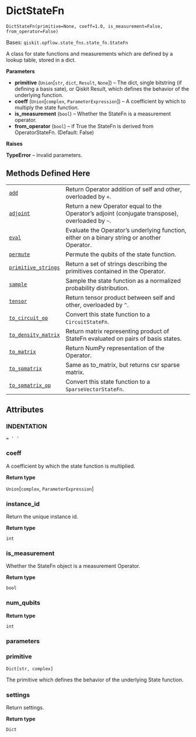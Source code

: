 # DictStateFn

<span id="undefined" />

`DictStateFn(primitive=None, coeff=1.0, is_measurement=False, from_operator=False)`

Bases: `qiskit.opflow.state_fns.state_fn.StateFn`

A class for state functions and measurements which are defined by a lookup table, stored in a dict.

**Parameters**

*   **primitive** (`Union`\[`str`, `dict`, `Result`, `None`]) – The dict, single bitstring (if defining a basis sate), or Qiskit Result, which defines the behavior of the underlying function.
*   **coeff** (`Union`\[`complex`, `ParameterExpression`]) – A coefficient by which to multiply the state function.
*   **is\_measurement** (`bool`) – Whether the StateFn is a measurement operator.
*   **from\_operator** (`bool`) – if True the StateFn is derived from OperatorStateFn. (Default: False)

**Raises**

**TypeError** – invalid parameters.

## Methods Defined Here

|                                                                                                                                                                                            |                                                                                                 |
| ------------------------------------------------------------------------------------------------------------------------------------------------------------------------------------------ | ----------------------------------------------------------------------------------------------- |
| [`add`](qiskit.opflow.state_fns.DictStateFn.add#qiskit.opflow.state_fns.DictStateFn.add "qiskit.opflow.state_fns.DictStateFn.add")                                                         | Return Operator addition of self and other, overloaded by `+`.                                  |
| [`adjoint`](qiskit.opflow.state_fns.DictStateFn.adjoint#qiskit.opflow.state_fns.DictStateFn.adjoint "qiskit.opflow.state_fns.DictStateFn.adjoint")                                         | Return a new Operator equal to the Operator’s adjoint (conjugate transpose), overloaded by `~`. |
| [`eval`](qiskit.opflow.state_fns.DictStateFn.eval#qiskit.opflow.state_fns.DictStateFn.eval "qiskit.opflow.state_fns.DictStateFn.eval")                                                     | Evaluate the Operator’s underlying function, either on a binary string or another Operator.     |
| [`permute`](qiskit.opflow.state_fns.DictStateFn.permute#qiskit.opflow.state_fns.DictStateFn.permute "qiskit.opflow.state_fns.DictStateFn.permute")                                         | Permute the qubits of the state function.                                                       |
| [`primitive_strings`](qiskit.opflow.state_fns.DictStateFn.primitive_strings#qiskit.opflow.state_fns.DictStateFn.primitive_strings "qiskit.opflow.state_fns.DictStateFn.primitive_strings") | Return a set of strings describing the primitives contained in the Operator.                    |
| [`sample`](qiskit.opflow.state_fns.DictStateFn.sample#qiskit.opflow.state_fns.DictStateFn.sample "qiskit.opflow.state_fns.DictStateFn.sample")                                             | Sample the state function as a normalized probability distribution.                             |
| [`tensor`](qiskit.opflow.state_fns.DictStateFn.tensor#qiskit.opflow.state_fns.DictStateFn.tensor "qiskit.opflow.state_fns.DictStateFn.tensor")                                             | Return tensor product between self and other, overloaded by `^`.                                |
| [`to_circuit_op`](qiskit.opflow.state_fns.DictStateFn.to_circuit_op#qiskit.opflow.state_fns.DictStateFn.to_circuit_op "qiskit.opflow.state_fns.DictStateFn.to_circuit_op")                 | Convert this state function to a `CircuitStateFn`.                                              |
| [`to_density_matrix`](qiskit.opflow.state_fns.DictStateFn.to_density_matrix#qiskit.opflow.state_fns.DictStateFn.to_density_matrix "qiskit.opflow.state_fns.DictStateFn.to_density_matrix") | Return matrix representing product of StateFn evaluated on pairs of basis states.               |
| [`to_matrix`](qiskit.opflow.state_fns.DictStateFn.to_matrix#qiskit.opflow.state_fns.DictStateFn.to_matrix "qiskit.opflow.state_fns.DictStateFn.to_matrix")                                 | Return NumPy representation of the Operator.                                                    |
| [`to_spmatrix`](qiskit.opflow.state_fns.DictStateFn.to_spmatrix#qiskit.opflow.state_fns.DictStateFn.to_spmatrix "qiskit.opflow.state_fns.DictStateFn.to_spmatrix")                         | Same as to\_matrix, but returns csr sparse matrix.                                              |
| [`to_spmatrix_op`](qiskit.opflow.state_fns.DictStateFn.to_spmatrix_op#qiskit.opflow.state_fns.DictStateFn.to_spmatrix_op "qiskit.opflow.state_fns.DictStateFn.to_spmatrix_op")             | Convert this state function to a `SparseVectorStateFn`.                                         |

## Attributes

<span id="undefined" />

### INDENTATION

`= ' '`

<span id="undefined" />

### coeff

A coefficient by which the state function is multiplied.

**Return type**

`Union`\[`complex`, `ParameterExpression`]

<span id="undefined" />

### instance\_id

Return the unique instance id.

**Return type**

`int`

<span id="undefined" />

### is\_measurement

Whether the StateFn object is a measurement Operator.

**Return type**

`bool`

<span id="undefined" />

### num\_qubits

**Return type**

`int`

<span id="undefined" />

### parameters

<span id="undefined" />

### primitive

`Dict[str, complex]`

The primitive which defines the behavior of the underlying State function.

<span id="undefined" />

### settings

Return settings.

**Return type**

`Dict`
